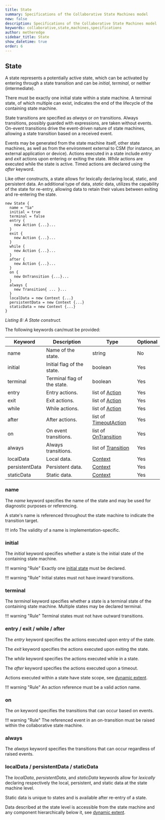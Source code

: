 ```yaml
---
title: State
summary: Specifications of the Collaborative State Machines model
new: false
description: Specifications of the Collaborative State Machines model
keywords: collaborative,state,machines,specifications
author: metheredge
sidebar_title: State
show_datetime: true
order: 6
---
```


## State

A state represents a potentially active state, which can be activated by entering through a state transition
and can be _initial_, _terminal_, or neither (intermediate).

There must be exactly one initial state within a state machine. A terminal state, of which multiple can exist,
indicates the end of the lifecycle of the containing state machine.

State transitions are specified as _always_ or _on_ transitions. Always transitions, possibly guarded with
expressions, are taken without events. On-event transitions drive the event-driven nature of state machines,
allowing a state transition based on a received event.

Events may be generated from the state machine itself, other state machines, as well as from the environment
external to CSM (for instance, an external application or device). Actions executed in a state include _entry_
and _exit_ actions upon entering or exiting the state. _While_ actions are executed while the state is active.
Timed actions are declared using the _after_ keyword.

Like other constructs, a state allows for lexically declaring local, static, and persistent data. An
additional type of data, _static_ data, utilizes the capability of the state for re-entry, allowing data to
retain their values between exiting and re-entering the state.

```pkl
new State {
  name = "Sa"
  initial = true
  terminal = false
  entry {
    new Action {...}...
  }
  exit {
    new Action {...}...
  }
  while {
    new Action {...}...
  }
  after {
    new Action {...}...
  }
  on {
    new OnTransition {...}...
  }
  always {
    new Transition{ ... }...
  }
  localData = new Context {...}
  persistentData = new Context {...}
  staticData = new Context {...}
}
```
_Listing 8: A State construct._

The following keywords can/must be provided:

| **Keyword**    | **Description**             | **Type**                                          | **Optional** |
| -------------- | --------------------------- |---------------------------------------------------| ------------ |
| name           | Name of the state.          | string                                            | No           |
| initial        | Initial flag of the state.  | boolean                                           | Yes          |
| terminal       | Terminal flag of the state. | boolean                                           | Yes          |
| entry          | Entry actions.              | list of [Action](action.md)                         | Yes          |
| exit           | Exit actions.               | list of [Action](action.md)                         | Yes          |
| while          | While actions.              | list of [Action](action.md)                         | Yes          |
| after          | After actions.              | list of [TimeoutAction](action.md)   | Yes          |
| on             | On event transitions.       | list of [OnTransition](transition.md)           | Yes          |
| always         | Always transitions.         | list of [Transition](transition.md)                 | Yes          |
| localData      | Local data.                 | [Context](data.md)                                     | Yes          |
| persistentData | Persistent data.            | [Context](data.md)                                     | Yes          |
| staticData     | Static data.                | [Context](data.md)                                     | Yes          |

### name

The _name_ keyword specifies the name of the state and may be used for diagnostic purposes or referencing.

A state's name is referenced throughout the state machine to indicate the transition target.

!!! info
    The validity of a name is implementation-specific.

### initial

The _initial_ keyword specifies whether a state is the initial state of the containing state machine.

!!! warning "Rule"
    Exactly one [initial state](#initial) must be declared.

!!! warning "Rule"
    Initial states must not have inward transitions.

### terminal

The _terminal_ keyword specifies whether a state is a terminal state of the containing state machine. Multiple
states may be declared terminal.

!!! warning "Rule"
    Terminal states must not have outward transitions.

### entry / exit / while / after

The _entry_ keyword specifies the actions executed upon entry of the state.

The _exit_ keyword specifies the actions executed upon exiting the state.

The _while_ keyword specifies the actions executed while in a state.

The _after_ keyword specifies the actions executed upon a timeout.

Actions executed within a state have state scope, see [dynamic extent](data-model.md).

!!! warning "Rule"
    An action reference must be a valid action name.

### on

The _on_ keyword specifies the transitions that can occur based on events.

!!! warning "Rule"
    The referenced event in an on-transition must be raised within the collaborative state machine.

### always

The _always_ keyword specifies the transitions that can occur regardless of raised events.

### localData / persistentData / staticData

The _localData_, _persistentData_, and _staticData_ keywords allow for _lexically_ declaring respectively the
local, persistent, and static data at the state machine level.

Static data is unique to states and is available after re-entry of a state.

Data described at the state level is accessible from the state machine and any component hierarchically below
it, see [dynamic extent](data-model.md).